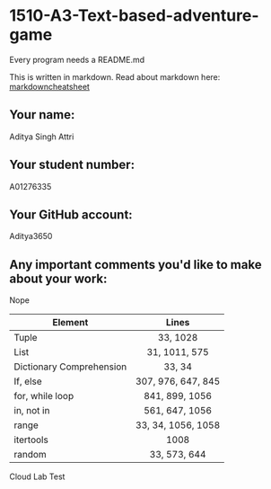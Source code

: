 # 1510-A3-Text-based-adventure-game

Every program needs a README.md

This is written in markdown. Read about markdown here: [markdowncheatsheet](https://www.markdownguide.org/cheat-sheet/)

## Your name:
Aditya Singh Attri

## Your student number:
A01276335

## Your GitHub account:
Aditya3650

## Any important comments you'd like to make about your work:
Nope


| Element  |      Lines    | 
|----------|:-------------:|
| Tuple    |  33, 1028 | 
| List     | 31, 1011, 575      |  
|Dictionary Comprehension | 33, 34 | 
|If, else | 307, 976, 647, 845 |
| for, while loop  | 841, 899, 1056 |
| in, not in | 561, 647, 1056 |
| range     | 33, 34, 1056, 1058 |
| itertools |   1008       |
| random    | 33, 573, 644 |

Cloud Lab Test